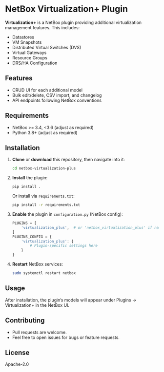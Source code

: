 # NetBox Virtualization+ Plugin

**Virtualization+** is a NetBox plugin providing additional virtualization management features. This includes:

- Datastores
- VM Snapshots
- Distributed Virtual Switches (DVS)
- Virtual Gateways
- Resource Groups
- DRS/HA Configuration

## Features
- CRUD UI for each additional model
- Bulk edit/delete, CSV import, and changelog
- API endpoints following NetBox conventions

## Requirements
- NetBox >= 3.4, <3.6 (adjust as required)
- Python 3.8+ (adjust as required)

## Installation

1. **Clone** or **download** this repository, then navigate into it:
   ```bash
   cd netbox-virtualization-plus
   ```

2. **Install** the plugin:
   ```bash
   pip install .
   ```
   Or install via `requirements.txt`:
   ```bash
   pip install -r requirements.txt
   ```

3. **Enable** the plugin in `configuration.py` (NetBox config):
   ```python
   PLUGINS = [
       'virtualization_plus',  # or 'netbox_virtualization_plus' if named differently
   ]
   PLUGINS_CONFIG = {
       'virtualization_plus': {
           # Plugin-specific settings here
       }
   }
   ```

4. **Restart** NetBox services:
   ```bash
   sudo systemctl restart netbox
   ```

## Usage
After installation, the plugin’s models will appear under Plugins → Virtualization+ in the NetBox UI.

## Contributing
- Pull requests are welcome.
- Feel free to open issues for bugs or feature requests.

## License
Apache-2.0

